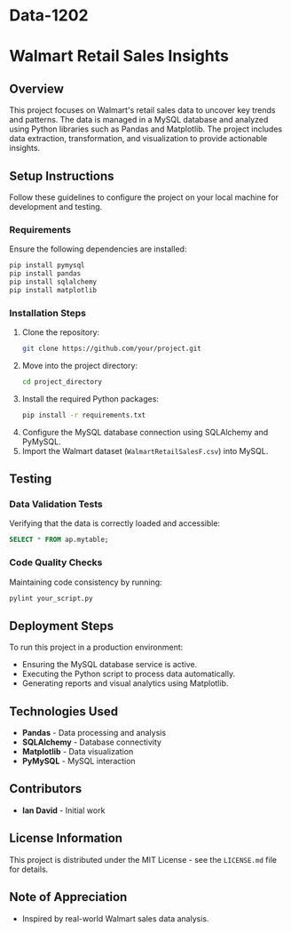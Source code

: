 # Data-1202
# Walmart Retail Sales Insights
 
## Overview
This project focuses on Walmart's retail sales data to uncover key trends and patterns. The data is managed in a MySQL database and analyzed using Python libraries such as Pandas and Matplotlib. The project includes data extraction, transformation, and visualization to provide actionable insights.
 
## Setup Instructions
Follow these guidelines to configure the project on your local machine for development and testing.
 
### Requirements
Ensure the following dependencies are installed:
```sh
pip install pymysql
pip install pandas
pip install sqlalchemy
pip install matplotlib
```
 
### Installation Steps
1. Clone the repository:
   ```sh
   git clone https://github.com/your/project.git
   ```
2. Move into the project directory:
   ```sh
   cd project_directory
   ```
3. Install the required Python packages:
   ```sh
   pip install -r requirements.txt
   ```
4. Configure the MySQL database connection using SQLAlchemy and PyMySQL.
5. Import the Walmart dataset (`WalmartRetailSalesF.csv`) into MySQL.
 
## Testing
### Data Validation Tests
Verifying that the data is correctly loaded and accessible:
```sql
SELECT * FROM ap.mytable;
```
 
### Code Quality Checks
Maintaining code consistency by running:
```sh
pylint your_script.py
```
 
## Deployment Steps
To run this project in a production environment:
- Ensuring the MySQL database service is active.
- Executing the Python script to process data automatically.
- Generating reports and visual analytics using Matplotlib.
 
## Technologies Used
- **Pandas** - Data processing and analysis
- **SQLAlchemy** - Database connectivity
- **Matplotlib** - Data visualization
- **PyMySQL** - MySQL interaction
 
## Contributors
- **Ian David** - Initial work
 
## License Information
This project is distributed under the MIT License - see the `LICENSE.md` file for details.
 
## Note of Appreciation
- Inspired by real-world Walmart sales data analysis.
 
